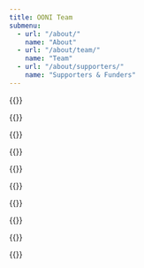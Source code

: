 ```yaml
---
title: OONI Team
submenu:
  - url: "/about/"
    name: "About"
  - url: "/about/team/"
    name: "Team"
  - url: "/about/supporters/"
    name: "Supporters & Funders"
---
```


{{<team-listing>}}

{{<team-member name="Arturo Filastò" role="Executive Director & CTO" email="arturo@ooni.org" pgpkey="67EF3966509986E96ACEE84E5D67CD18702287F4" twitter="hellais" img="images/arturo.jpg">}}

{{<team-member name="Maria Xynou" role="Director of Strategic Engagement" email="maria@ooni.org" pgpkey="2DC8AFB6CA11B5521081FBDE2131B3BE70CA417E" twitter="agrabeli_" img="images/maria.jpg">}}

{{<team-member name="Roberta Giassetti" role="Director of Finance & Administration" email="roberta@ooni.org" img="images/roberta.jpg" >}}

{{<team-member name="Sérgio Santos" role="Mobile Developer" email=" sergio@ooni.org" mastodon="sdsantos" img="images/sergio.jpg">}}

{{<team-member name="Norbel Ambanumben" role="Mobile Developer" email="norbel@ooni.org" pgpkey="faf82a0736b1982f0de199efd312778944f4bb11" img="images/norbel.jpg">}}

{{<team-member name="Mehul Gulati" role="Backend Developer" email="mehul@ooni.org">}}

{{<team-member name="Maja Komel" role="Frontend Engineer" email="maja@ooni.org" pgpkey="A22363F51398A95B593F94C8231F093C7F5D7A45">}}

{{<team-member name="Elizaveta Yachmeneva" role="Community and Research Coordinator" email="elizaveta@ooni.org" pgpkey="0419a8e327f6a7ff3ce5099a5be5b99b31b45a4f" img="images/elizaveta.jpg">}}


{{</team-listing>}}
